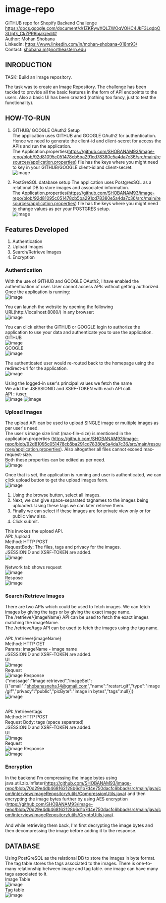 # image-repo
GITHUB repo for Shopify Backend Challenge https://docs.google.com/document/d/1ZKRywXQLZWOqVOHC4JkF3LqdpO3Llpfk_CkZPR8bjak/edit# <br/>
Author: Mohan Shobana<br/>
LinkedIn: https://www.linkedin.com/in/mohan-shobana-018m93/<br/>
Contact: shobana.m@northeastern.edu<br/>

## INRODUCTION
TASK: Build an image repository.<br/>

The task was to create an Image Repository. The challenge has been tackled to provide all the basic features in the form of API endpoints to the users. Also a basic UI has been created (nothing too fancy, just to test the functionality).<br/>

## HOW-TO-RUN
1. GITHUB/ GOOGLE OAuth2 Setup<br/>
The application uses GITHUB and GOOGLE OAuth2 for authentication. Hence we need to generate the client-id and client-secret for access the APIs and run the application. <br/>
The Application.properties(https://github.com/SHOBANAM93/image-repo/blob/92d81095c051478cb5ba291cd78380e5a4da7c36/src/main/resources/application.properties) file has the keys where you might need to key in your GITHUB/GOOGLE client-id and client-secret.<br/>
![image](https://user-images.githubusercontent.com/8919204/117596214-da993980-b110-11eb-858e-90e70c6d20bc.png)

2. PostGreSQL database setup 
The application uses PostgresSQL as a relational DB to store images and associated information.<br/>
The Application.properties(https://github.com/SHOBANAM93/image-repo/blob/92d81095c051478cb5ba291cd78380e5a4da7c36/src/main/resources/application.properties) file has the keys where you might need to change values as per your POSTGRES setup.<br/>
![image](https://user-images.githubusercontent.com/8919204/117596209-d8cf7600-b110-11eb-8c3a-27b9d603d64b.png)

## Features Developed
1.  Authentication
2.  Upload Images
3.  Search/Retrieve Images
4.  Encryption

### Authentication
With the use of GITHUB and GOOGLE OAuth2, I have enabled the authentication of user. User cannot access APIs without getting authorized.<br/>
Once the application is running:<br/>
![image](https://user-images.githubusercontent.com/8919204/117596281-04526080-b111-11eb-93e3-82bfec2bf6b4.png)

You can launch the website by opening the following URL(http://localhost:8080/) in any browser:<br/>
![image](https://user-images.githubusercontent.com/8919204/117596346-2f3cb480-b111-11eb-86aa-a208341aefaa.png)

You can click either the GITHUB or GOOGLE login to authorize the application to use your data and authenticate you to use the application.<br/>
GITHUB<br/>
![image](https://user-images.githubusercontent.com/8919204/117596674-d883aa80-b111-11eb-9481-788138ab5f7a.png)<br/>
GOOGLE<br/>
![image](https://user-images.githubusercontent.com/8919204/117596724-f3561f00-b111-11eb-8f05-52d2e0389e37.png)<br/>

The authenticated user would re-routed back to the homepage using the redirect-url for the application.<br/>
![image](https://user-images.githubusercontent.com/8919204/117596806-2d272580-b112-11eb-80f8-a15bd1533027.png)

Using the logged-in user's principal values we fetch the name<br/>
We add the JSESSIONID and XSRF-TOKEN with each API call.<br/>
API : /user<br/>
![image](https://user-images.githubusercontent.com/8919204/117596978-973fca80-b112-11eb-8bb1-b34db3c4e32a.png)
![image](https://user-images.githubusercontent.com/8919204/117596987-9d35ab80-b112-11eb-9e85-9d7f6ba8d753.png)

### Upload Images
The upload API can be used to upload SINGLE image or multiple images as per user's need.<br/>
The user's image size limit (max-file-size) is mentioned in the application.properties (https://github.com/SHOBANAM93/image-repo/blob/92d81095c051478cb5ba291cd78380e5a4da7c36/src/main/resources/application.properties). Also altogether all files cannot exceed max-request-size.<br/>
Both these properties can be edited as per need.<br/>
![image](https://user-images.githubusercontent.com/8919204/117597292-44b2de00-b113-11eb-8f43-4d4512fc319c.png)<br/>

Once that is set, the application is running and user is authenticated, we can click upload button to get the upload images form.<br/>
![image](https://user-images.githubusercontent.com/8919204/117597389-79bf3080-b113-11eb-84b8-0ee14e48530b.png)<br/>
1. Using the browse button, select all images.
2. Next, we can give space-separated tagnames to the images being uploaded. Using these tags we can later retrieve them.
3. Finally we can select if these images are for private view only or for public view also.
4. Click submit.

This invokes the upload API.<br/>
API: /upload<br/>
Method: HTTP POST<br/>
RequestBody: The files, tags and privacy for the images.<br/>
JSESSIONID and XSRF-TOKEN are added.<br/>
![image](https://user-images.githubusercontent.com/8919204/117597721-2a2d3480-b114-11eb-91b7-14af84697b5f.png)<br/>

Network tab shows request<br/>
![image](https://user-images.githubusercontent.com/8919204/117597768-48933000-b114-11eb-81e3-1b51692a8fa8.png)<br/>
Respose<br/>
![image](https://user-images.githubusercontent.com/8919204/117597792-55178880-b114-11eb-8049-b92e099f6361.png)<br/>

### Search/Retrieve Images
There are two APIs which could be used to fetch images. We can fetch images by giving the tags or by giving the exact image name.<br/>
The /retrieve/{imageName} API can be used to fetch the exact images matching the imageName.<br/>
The /retrieve/tags API can be used to fetch the images using the tag name.<br/><br/>
API: /retrieve/{imageName}<br/>
Method: HTTP GET<br/>
Params: imageName - image name<br/>
JSESSIONID and XSRF-TOKEN are added.<br/>
UI<br/>
![image](https://user-images.githubusercontent.com/8919204/117598372-ad9b5580-b115-11eb-8e4d-499255afe27b.png)<br/>
Request<br/>
![image](https://user-images.githubusercontent.com/8919204/117598424-ca378d80-b115-11eb-9427-52cd47ca5042.png)
Response<br/>
{"message":"Image retrieved","imageSet":[{"email":"shobanasneha.14@gmail.com","name":"restart.gif","type":"image/gif","privacy":"public","picByte":"image in bytes","tags":null}]}<br/>
![image](https://user-images.githubusercontent.com/8919204/117598545-066aee00-b116-11eb-8ac3-102da91674da.png)<br/><br/>

API:  /retrieve/tags<br/>
Method: HTTP POST<br/>
Request Body: tags (space separated)<br/>
JSESSIONID and XSRF-TOKEN are added.<br/>
UI<br/>
![image](https://user-images.githubusercontent.com/8919204/117598816-82fdcc80-b116-11eb-82d1-5001a485613c.png)<br/>
Request<br/>
![image](https://user-images.githubusercontent.com/8919204/117598919-ca845880-b116-11eb-8e8a-765a75e88545.png)
Response<br/>
![image](https://user-images.githubusercontent.com/8919204/117598842-94df6f80-b116-11eb-8abd-59f9bd9a1e44.png)

### Encryption
In the backend I'm compressing the image bytes using java.util.zip.Inflater(https://github.com/SHOBANAM93/image-repo/blob/70d29e4db468162128b6d1b7d4e750dacfc6bbad/src/main/java/com/interview/imageRepository/utils/CompressionUtils.java) and then encrypting the image bytes further by using AES encryption (https://github.com/SHOBANAM93/image-repo/blob/70d29e4db468162128b6d1b7d4e750dacfc6bbad/src/main/java/com/interview/imageRepository/utils/CryptoUtils.java).
<br/><br/>
And while retrieving them back, I'm first decrypting the image bytes and then decompressing the image before adding it to the response.<br/>


## DATABASE
Using PostGreSQL as the relational DB to store the images in byte format. The tag table stores the tags associated to the images. There is one-to-many relationship between image and tag table. one image can have many tags associated to it.<br/>
Image Table<br/>
![image](https://user-images.githubusercontent.com/8919204/117599250-70d05e00-b117-11eb-8b38-7b18c377555e.png)<br/>
Tag table<br/>
![image](https://user-images.githubusercontent.com/8919204/117599279-804fa700-b117-11eb-9a89-d3423a885d72.png)<br/>























